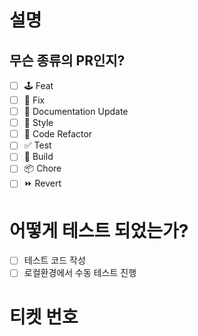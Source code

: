# 설명

## 무슨 종류의 PR인지?

- [ ] 🕹️ Feat 
- [ ] 📌 Fix
- [ ] 🔖 Documentation Update
- [ ] 🎨 Style 
- [ ] 🔎 Code Refactor 
- [ ] ✅ Test 
- [ ] 🤖 Build 
- [ ] 📦 Chore
- [ ] ⏩ Revert 

# 어떻게 테스트 되었는가?

- [ ] 테스트 코드 작성
- [ ] 로컬환경에서 수동 테스트 진행

# 티켓 번호


